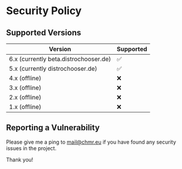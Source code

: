 # Security Policy

## Supported Versions

| Version | Supported          |
| ------- | ------------------ |
| 6.x (currently beta.distrochooser.de)  | :white_check_mark: |
| 5.x (currently distrochooser.de)  | :white_check_mark: |
| 4.x (offline)   | :x:    |
| 3.x (offline)  | :x:                |
| 2.x (offline)  | :x:                |
| 1.x (offline)  | :x:                |

## Reporting a Vulnerability

Please give me a ping to mail@chmr.eu if you have found any security issues in the project.

Thank you!
